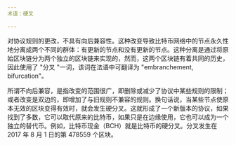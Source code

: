 ```yaml
---
术语：硬叉

---
```

对协议规则的更改，不具有向后兼容性。这种改变导致比特币网络中的节点永久性地分离成两个不同的群体：有更新的节点和没有更新的节点。这种分离是通过将原始区块链分为两个独立的区块链来实现的，然而，这两个区块链有着共同的历史，因此使用了 "分叉 "一词，该词在法语中可翻译为 "embranchement, bifurcation"。

所谓不向后兼容，是指改变的范围很广，即删除或减少了协议中某些规则的限制；或者改变是双边的，即增加了与旧规则不兼容的规则。换句话说，当某些节点使原本无效的区块变得有效时，就会发生硬分叉。这就形成了一个新版本的协议，如果找到了多数，它可以取代原来的比特币，如果只是在边缘使用，它也可以成为一个独立的替代币。例如，比特币现金（BCH）就是比特币的硬分叉。分叉发生在 2017 年 8 月 1 日的第 478559 个区块。